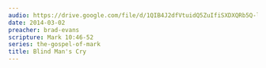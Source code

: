 ```yaml
---
audio: https://drive.google.com/file/d/1QIB4J2dfVtuidQ5ZuIfiSXDXQRb5Q-lR/view
date: 2014-03-02
preacher: brad-evans
scripture: Mark 10:46-52
series: the-gospel-of-mark
title: Blind Man's Cry
---
```

